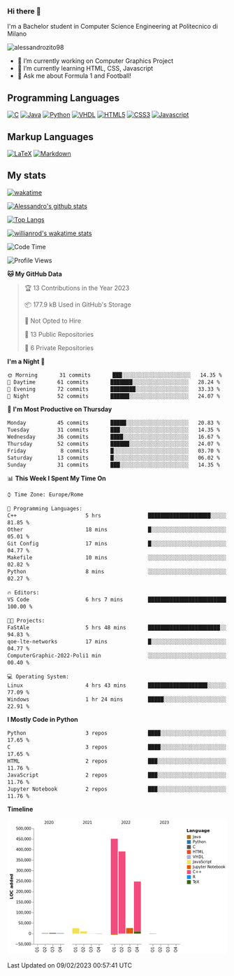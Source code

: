 ### Hi there 👋

I'm a Bachelor student in Computer Science Engineering at Politecnico di Milano

<p align="left"> <img src="https://komarev.com/ghpvc/?username=alessandrozito98&label=Profile%20views&color=129e00&style=plastic" alt="alessandrozito98" /> </p>


<!--
**alessandrozito98/alessandrozito98** is a ✨ _special_ ✨ repository because its `README.md` (this file) appears on your GitHub profile.
-->

- 🔭 I’m currently working on Computer Graphics Project
- 🌱 I’m currently learning HTML, CSS, Javascript
- 💬 Ask me about Formula 1 and Football!




## Programming Languages

[![C](https://img.shields.io/badge/c%20-%2300599C.svg?&style=for-the-badge&logo=c&logoColor=white)](<https://en.wikipedia.org/wiki/C_(programming_language)>)
[![Java](https://img.shields.io/badge/java-%23ED8B00.svg?&style=for-the-badge&logo=java&logoColor=white)](https://www.java.com/)
[![Python](https://img.shields.io/badge/python%20-%2314354C.svg?&style=for-the-badge&logo=python&logoColor=white)](https://www.python.org/)
[![VHDL](https://img.shields.io/badge/-VHDL-lightgrey?style=for-the-badge&logo=xilinx&logoColor=red)](https://en.wikipedia.org/wiki/VHDL)
[![HTML5](https://img.shields.io/badge/html5%20-%23E34F26.svg?&style=for-the-badge&logo=html5&logoColor=white)](https://en.wikipedia.org/wiki/HTML5)
[![CSS3](https://img.shields.io/badge/css3%20-%231572B6.svg?&style=for-the-badge&logo=css3&logoColor=white)](https://en.wikipedia.org/wiki/CSS)
[![Javascript](https://img.shields.io/badge/javascript%20-%23323330.svg?&style=for-the-badge&logo=javascript&logoColor=%23F7DF1)](https://en.wikipedia.org/wiki/JavaScript)

## Markup Languages

[![LaTeX](https://img.shields.io/badge/latex%20-%23008080.svg?&style=for-the-badge&logo=latex&logoColor=white)](https://en.wikipedia.org/wiki/LaTeX)
[![Markdown](https://img.shields.io/badge/markdown-%23000000.svg?&style=for-the-badge&logo=markdown&logoColor=white)](https://en.wikipedia.org/wiki/Markdown)


## My stats

[![wakatime](https://wakatime.com/badge/user/6602f0ab-f5f4-418b-b2fb-1fa267f6c557.svg)](https://wakatime.com/@6602f0ab-f5f4-418b-b2fb-1fa267f6c557)


[![Alessandro's github stats](https://github-readme-stats.vercel.app/api?username=alessandrozito98&count_private=true&show_icons=true&theme=radical)](https://github.com/anuraghazra/github-readme-stats)


[![Top Langs](https://github-readme-stats.vercel.app/api/top-langs/?username=alessandrozito98&langs_count=10&layout=compact)](https://github.com/anuraghazra/github-readme-stats)


[![willianrod's wakatime stats](https://github-readme-stats.vercel.app/api/wakatime?username=alessandrozito98&layout=compact&v=2)](https://github.com/anuraghazra/github-readme-stats) 



<!--START_SECTION:waka-->
![Code Time](http://img.shields.io/badge/Code%20Time-51%20hrs-blue)

![Profile Views](http://img.shields.io/badge/Profile%20Views-18-blue)

**🐱 My GitHub Data** 

> 🏆 13 Contributions in the Year 2023
 > 
> 📦 177.9 kB Used in GitHub's Storage 
 > 
> 🚫 Not Opted to Hire
 > 
> 📜 13 Public Repositories 
 > 
> 🔑 6 Private Repositories  
 > 
**I'm a Night 🦉** 

```text
🌞 Morning       31 commits       ███░░░░░░░░░░░░░░░░░░░░░░   14.35 % 
🌆 Daytime       61 commits       ███████░░░░░░░░░░░░░░░░░░   28.24 % 
🌃 Evening       72 commits       ████████░░░░░░░░░░░░░░░░░   33.33 % 
🌙 Night         52 commits       ██████░░░░░░░░░░░░░░░░░░░   24.07 % 

```
📅 **I'm Most Productive on Thursday** 

```text
Monday          45 commits       █████░░░░░░░░░░░░░░░░░░░░   20.83 % 
Tuesday         31 commits       ███░░░░░░░░░░░░░░░░░░░░░░   14.35 % 
Wednesday       36 commits       ████░░░░░░░░░░░░░░░░░░░░░   16.67 % 
Thursday        52 commits       ██████░░░░░░░░░░░░░░░░░░░   24.07 % 
Friday           8 commits       █░░░░░░░░░░░░░░░░░░░░░░░░   03.70 % 
Saturday        13 commits       █░░░░░░░░░░░░░░░░░░░░░░░░   06.02 % 
Sunday          31 commits       ███░░░░░░░░░░░░░░░░░░░░░░   14.35 % 

```


📊 **This Week I Spent My Time On** 

```text
⌚︎ Time Zone: Europe/Rome

💬 Programming Languages: 
C++                      5 hrs               ████████████████████░░░░░   81.85 % 
Other                    18 mins             █░░░░░░░░░░░░░░░░░░░░░░░░   05.01 % 
Git Config               17 mins             █░░░░░░░░░░░░░░░░░░░░░░░░   04.77 % 
Makefile                 10 mins             ░░░░░░░░░░░░░░░░░░░░░░░░░   02.82 % 
Python                   8 mins              ░░░░░░░░░░░░░░░░░░░░░░░░░   02.27 % 

🔥 Editors: 
VS Code                  6 hrs 7 mins        █████████████████████████   100.00 % 

🐱‍💻 Projects: 
FaStAle                  5 hrs 48 mins       ███████████████████████░░   94.83 % 
qoe-lte-networks         17 mins             █░░░░░░░░░░░░░░░░░░░░░░░░   04.77 % 
ComputerGraphic-2022-Poli1 min               ░░░░░░░░░░░░░░░░░░░░░░░░░   00.40 % 

💻 Operating System: 
Linux                    4 hrs 43 mins       ███████████████████░░░░░░   77.09 % 
Windows                  1 hr 24 mins        █████░░░░░░░░░░░░░░░░░░░░   22.91 % 

```

**I Mostly Code in Python** 

```text
Python                   3 repos             ████░░░░░░░░░░░░░░░░░░░░░   17.65 % 
C                        3 repos             ████░░░░░░░░░░░░░░░░░░░░░   17.65 % 
HTML                     2 repos             ███░░░░░░░░░░░░░░░░░░░░░░   11.76 % 
JavaScript               2 repos             ███░░░░░░░░░░░░░░░░░░░░░░   11.76 % 
Jupyter Notebook         2 repos             ███░░░░░░░░░░░░░░░░░░░░░░   11.76 % 

```


**Timeline**

![Chart not found](https://raw.githubusercontent.com/alessandrozito98/alessandrozito98/master/charts/bar_graph.png) 


 Last Updated on 09/02/2023 00:57:41 UTC
<!--END_SECTION:waka-->
